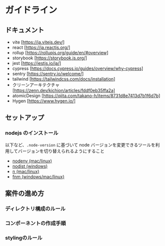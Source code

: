 # ガイドライン

## ドキュメント
- vite [https://ja.vitejs.dev/]
- react [https://ja.reactjs.org/]
- rollup [https://rollupjs.org/guide/en/#overview]
- storybook [https://storybook.js.org/]
- jest [https://jestjs.io/ja/]
- cypress [https://docs.cypress.io/guides/overview/why-cypress]
- sentry [https://sentry.io/welcome/]
- tailwind [https://tailwindcss.com/docs/installation]
- クリーンアーキテクチャ [https://zenn.dev/kichion/articles/fddf0eb35ffa2a]
- atomicDesign [https://qiita.com/takano-h/items/8731d8e7413d7b1f6d7b]
- Hygen [https://www.hygen.io/]

## セットアップ

### nodejs のインストール

以下など、`.node-version` に基づいて node バージョンを変更できるツールを利用してバージョンを切り替えられるようにすること

- [nodenv (mac/linux)](https://github.com/nodenv/nodenv)
- [nodist (windows)](https://github.com/nullivex/nodist)
- [n (mac/linux)](https://github.com/tj/n)
- [fnm (windows/mac/linux)](https://github.com/Schniz/fnm)

## 案件の進め方

### ディレクトリ構成のルール

### コンポーネントの作成手順

### stylingのルール

